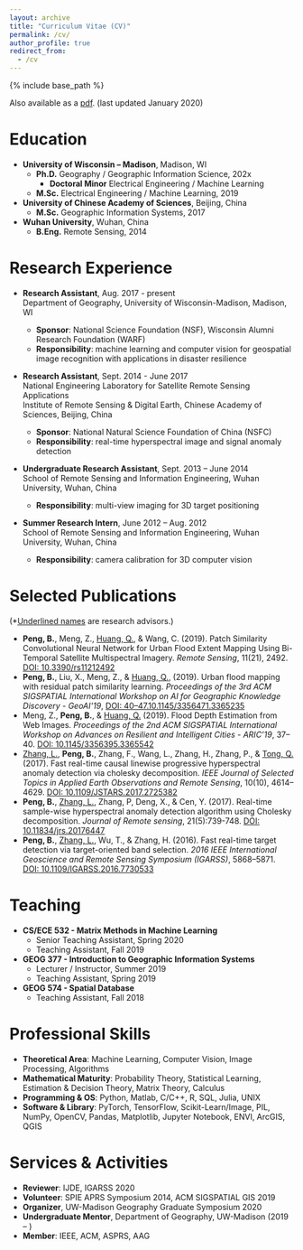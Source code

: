 ```yaml
---
layout: archive
title: "Curriculum Vitae (CV)"
permalink: /cv/
author_profile: true
redirect_from:
  - /cv
---
```


{% include base_path %}

Also available as a [pdf](/files/cv_bpeng.pdf). (last updated January 2020)

# Education
* **University of Wisconsin – Madison**, Madison, WI
  * **Ph.D.** Geography / Geographic Information Science, 202x
    * **Doctoral Minor** Electrical Engineering / Machine Learning
  * **M.Sc.** Electrical Engineering / Machine Learning, 2019
* **University of Chinese Academy of Sciences**, Beijing, China
  * **M.Sc.** Geographic Information Systems, 2017
* **Wuhan University**, Wuhan, China
  * **B.Eng.** Remote Sensing, 2014

# Research Experience
* **Research Assistant**, Aug. 2017 - present <br>
Department of Geography, University of Wisconsin-Madison, Madison, WI<br>
  * **Sponsor**: National Science Foundation (NSF), Wisconsin Alumni Research Foundation (WARF)
  * **Responsibility**: machine learning and computer vision for geospatial image recognition with applications in disaster resilience

* **Research Assistant**, Sept. 2014 - June 2017<br>
National Engineering Laboratory for Satellite Remote Sensing Applications<br>
Institute of Remote Sensing & Digital Earth, Chinese Academy of Sciences, Beijing, China<br>
  * **Sponsor**: National Natural Science Foundation of China (NSFC)
  * **Responsibility**: real-time hyperspectral image and signal anomaly detection

* **Undergraduate Research Assistant**, Sept. 2013 – June 2014<br>
School of Remote Sensing and Information Engineering, Wuhan University, Wuhan, China
  * **Responsibility**: multi-view imaging for 3D target positioning 

* **Summer Research Intern**, June 2012 – Aug. 2012<br>
School of Remote Sensing and Information Engineering, Wuhan University, Wuhan, China
  * **Responsibility**: camera calibration for 3D computer vision
  
# Selected Publications
(*<u>Underlined names</u> are research advisors.)
* **Peng, B.**, Meng, Z., <u>Huang, Q.</u>, & Wang, C. (2019). Patch Similarity Convolutional Neural Network for Urban Flood Extent Mapping Using Bi-Temporal Satellite Multispectral Imagery. *Remote Sensing*, 11(21), 2492. [DOI: 10.3390/rs11212492](https://doi.org/10.3390/rs11212492)
* **Peng, B.**, Liu, X., Meng, Z., & <u>Huang, Q.,</u> (2019). Urban flood mapping with residual patch similarity learning. *Proceedings of the 3rd ACM SIGSPATIAL International Workshop on AI for Geographic Knowledge Discovery - GeoAI'19*, [DOI: 40–47.10.1145/3356471.3365235](https://doi.org/40–47.10.1145/3356471.3365235)
* Meng, Z., **Peng, B.**, & <u>Huang, Q.</u> (2019). Flood Depth Estimation from Web Images. *Proceedings of the 2nd ACM SIGSPATIAL International Workshop on Advances on Resilient and Intelligent Cities - ARIC’19*, 37–40. [DOI: 10.1145/3356395.3365542](https://doi.org/10.1145/3356395.3365542)
* <u>Zhang, L.</u>, **Peng, B.**, Zhang, F., Wang, L., Zhang, H., Zhang, P., & <u>Tong, Q.</u> (2017). Fast real-time causal linewise progressive hyperspectral anomaly detection via cholesky decomposition. *IEEE Journal of Selected Topics in Applied Earth Observations and Remote Sensing*, 10(10), 4614–4629. [DOI: 10.1109/JSTARS.2017.2725382](https://doi.org/10.1109/JSTARS.2017.2725382)
* **Peng, B.**, <u>Zhang, L.</u>, Zhang, P, Deng, X., & Cen, Y. (2017). Real-time sample-wise hyperspectral anomaly detection algorithm using Cholesky decomposition. *Journal of Remote sensing*, 21(5):739-748. [DOI: 10.11834/jrs.20176447](https://doi.org/10.11834/jrs.20176447)
* **Peng, B.**, <u>Zhang, L.</u>, Wu, T., & Zhang, H. (2016). Fast real-time target detection via target-oriented band selection. *2016 IEEE International Geoscience and Remote Sensing Symposium (IGARSS)*, 5868–5871. [DOI: 10.1109/IGARSS.2016.7730533](https://doi.org/10.1109/IGARSS.2016.7730533)

# Teaching
* **CS/ECE 532 - Matrix Methods in Machine Learning**
  * Senior Teaching Assistant, Spring 2020
  * Teaching Assistant, Fall 2019
* **GEOG 377 - Introduction to Geographic Information Systems**
  * Lecturer / Instructor, Summer 2019
  * Teaching Assistant, Spring 2019
* **GEOG 574 - Spatial Database**
  * Teaching Assistant, Fall 2018

# Professional Skills
* **Theoretical Area**: Machine Learning, Computer Vision, Image Processing, Algorithms
* **Mathematical Maturity**: Probability Theory, Statistical Learning, Estimation & Decision Theory, Matrix Theory, Calculus
* **Programming & OS**: Python, Matlab, C/C++, R, SQL, Julia, UNIX
* **Software & Library**: PyTorch, TensorFlow, Scikit-Learn/Image, PIL, NumPy, OpenCV, Pandas, Matplotlib, Jupyter Notebook, ENVI, ArcGIS, QGIS

# Services & Activities
* **Reviewer**: IJDE, IGARSS 2020
* **Volunteer**: SPIE APRS Symposium 2014, ACM SIGSPATIAL GIS 2019
* **Organizer**, UW-Madison Geography Graduate Symposium 2020
* **Undergraduate Mentor**, Department of Geography, UW-Madison (2019 – )
* **Member**: IEEE, ACM, ASPRS, AAG